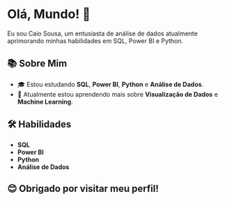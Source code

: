 # Olá, Mundo! 👋

Eu sou Caio Sousa, um entusiasta de análise de dados atualmente aprimorando minhas habilidades em SQL, Power BI e Python.

## 📚 Sobre Mim

- 🎓 Estou estudando **SQL**, **Power BI**, **Python** e **Análise de Dados**.
- 🌱 Atualmente estou aprendendo mais sobre **Visualização de Dados** e **Machine Learning**.

## 🛠️ Habilidades

- **SQL**
- **Power BI**
- **Python**
- **Análise de Dados**

## 😊 Obrigado por visitar meu perfil! 
